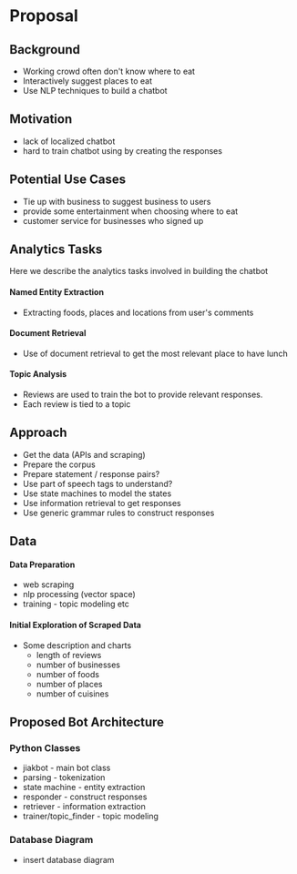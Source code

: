 # Proposal

## Background
* Working crowd often don't know where to eat
* Interactively suggest places to eat
* Use NLP techniques to build a chatbot

## Motivation 
* lack of localized chatbot
* hard to train chatbot using by creating the responses

## Potential Use Cases
* Tie up with business to suggest business to users
* provide some entertainment when choosing where to eat
* customer service for businesses who signed up 

## Analytics Tasks
Here we describe the analytics tasks involved in building the chatbot

#### Named Entity Extraction
* Extracting foods, places and locations from user's comments

#### Document Retrieval
* Use of document retrieval to get the most relevant place to have lunch

#### Topic Analysis
* Reviews are used to train the bot to provide relevant responses. 
* Each review is tied to a topic 

## Approach
* Get the data (APIs and scraping)
* Prepare the corpus
* Prepare statement / response pairs?
* Use part of speech tags to understand?
* Use state machines to model the states
* Use information retrieval to get responses
* Use generic grammar rules to construct responses

## Data 

#### Data Preparation
* web scraping
* nlp processing (vector space)
* training - topic modeling etc 

#### Initial Exploration of Scraped Data
* Some description and charts
    * length of reviews
    * number of businesses
    * number of foods
    * number of places
    * number of cuisines

## Proposed Bot Architecture
### Python Classes
* jiakbot - main bot class
* parsing - tokenization
* state machine - entity extraction
* responder - construct responses
* retriever - information extraction
* trainer/topic_finder - topic modeling 

### Database Diagram
* insert database diagram
